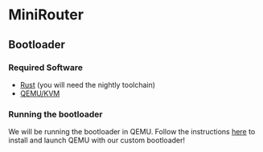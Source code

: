 # MiniRouter

## Bootloader

### Required Software

- [Rust](https://www.rust-lang.org/learn/get-started) (you will need the nightly toolchain)
- [QEMU/KVM](https://www.qemu.org/)

### Running the bootloader

We will be running the bootloader in QEMU. Follow the instructions [here](https://rust-osdev.github.io/uefi-rs/tutorial/vm.html) to install and launch QEMU with our custom bootloader!

